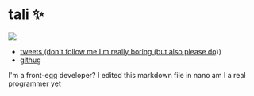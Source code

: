 # tali ✨

![](https://pbs.twimg.com/media/Dpx7aOyV4AAQbhd.jpg:large)

- [tweets (don't follow me I'm really boring (but also please do))](https://twitter.com/talinoob)
- [githug](https://github.com/nm-t)

I'm a front-egg developer?
I edited this markdown file in nano am I a real programmer yet
